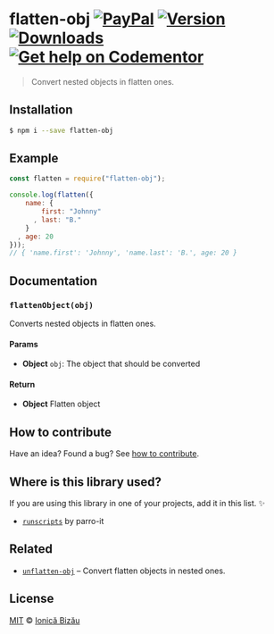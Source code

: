 # flatten-obj [![PayPal](https://img.shields.io/badge/%24-paypal-f39c12.svg)][paypal-donations] [![Version](https://img.shields.io/npm/v/flatten-obj.svg)](https://www.npmjs.com/package/flatten-obj) [![Downloads](https://img.shields.io/npm/dt/flatten-obj.svg)](https://www.npmjs.com/package/flatten-obj) [![Get help on Codementor](https://cdn.codementor.io/badges/get_help_github.svg)](https://www.codementor.io/johnnyb?utm_source=github&utm_medium=button&utm_term=johnnyb&utm_campaign=github)

> Convert nested objects in flatten ones.

## Installation

```sh
$ npm i --save flatten-obj
```

## Example

```js
const flatten = require("flatten-obj");

console.log(flatten({
    name: {
        first: "Johnny"
      , last: "B."
    }
  , age: 20
}));
// { 'name.first': 'Johnny', 'name.last': 'B.', age: 20 }
```

## Documentation

### `flattenObject(obj)`
Converts nested objects in flatten ones.

#### Params
- **Object** `obj`: The object that should be converted

#### Return
- **Object** Flatten object

## How to contribute
Have an idea? Found a bug? See [how to contribute][contributing].

## Where is this library used?
If you are using this library in one of your projects, add it in this list. :sparkles:

 - [`runscripts`](https://github.com/parro-it/runscripts#readme) by parro-it

## Related

 - [`unflatten-obj`](https://github.com/IonicaBizau/flatten-obj) – Convert flatten objects in nested ones.

## License

[MIT][license] © [Ionică Bizău][website]

[paypal-donations]: https://www.paypal.com/cgi-bin/webscr?cmd=_s-xclick&hosted_button_id=RVXDDLKKLQRJW
[donate-now]: http://i.imgur.com/6cMbHOC.png

[license]: http://showalicense.com/?fullname=Ionic%C4%83%20Biz%C4%83u%20%3Cbizauionica%40gmail.com%3E%20(http%3A%2F%2Fionicabizau.net)&year=2016#license-mit
[website]: http://ionicabizau.net
[contributing]: /CONTRIBUTING.md
[docs]: /DOCUMENTATION.md